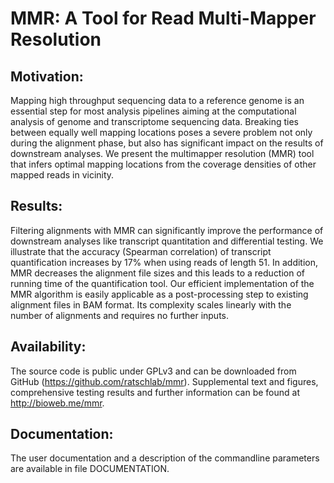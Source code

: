 MMR: A Tool for Read Multi-Mapper Resolution 
============================================

Motivation:
-----------
Mapping high throughput sequencing data to a reference genome is an
essential step for most analysis pipelines aiming at the computational
analysis of genome and transcriptome sequencing data. Breaking ties
between equally well mapping locations poses a severe problem not only
during the alignment phase, but also has significant impact on the
results of downstream analyses. We present the multimapper resolution
(MMR) tool that infers optimal mapping locations from the coverage
densities of other mapped reads	in vicinity.

Results:
--------
Filtering alignments with MMR can significantly improve the
performance of downstream analyses like transcript quantitation and
differential testing. We illustrate that the accuracy (Spearman
correlation) of transcript quantification increases by 17% when
using reads of length 51. In addition, MMR decreases the alignment
file sizes and this leads to a reduction of running time of the
quantification tool.  Our efficient implementation of the MMR
algorithm is easily applicable as a post-processing step to existing
alignment files in BAM format. Its complexity scales linearly with the
number of alignments and requires no further inputs.

Availability:
-------------
The source code is public under GPLv3 and can be downloaded from 
GitHub (https://github.com/ratschlab/mmr).
Supplemental text and figures, comprehensive testing results and
further information can be found at http://bioweb.me/mmr.

Documentation:
--------------
The user documentation and a description of the commandline parameters 
are available in file DOCUMENTATION.

